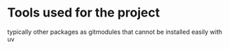 # Tools used for the project

typically other packages as gitmodules that cannot be installed easily with uv